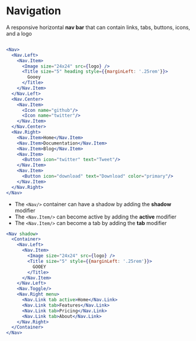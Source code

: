 # Navigation
A responsive horizontal **nav bar** that can contain links, tabs, buttons, icons, and a logo

```props
```

```jsx
<Nav>
  <Nav.Left>
    <Nav.Item>
      <Image size="24x24" src={logo} />
      <Title size="5" heading style={{marginLeft: '.25rem'}}>
        Gooey
      </Title>
    </Nav.Item>
  </Nav.Left>
  <Nav.Center>
    <Nav.Item>
      <Icon name="github"/>
      <Icon name="twitter"/>
    </Nav.Item>
  </Nav.Center>
  <Nav.Right>
    <Nav.Item>Home</Nav.Item>
    <Nav.Item>Documentation</Nav.Item>
    <Nav.Item>Blog</Nav.Item>
    <Nav.Item>
      <Button icon="twitter" text="Tweet"/>
    </Nav.Item>
    <Nav.Item>
      <Button icon="download" text="Download" color="primary"/>
    </Nav.Item>
  </Nav.Right>
</Nav>
```

* The `<Nav/>` container can have a shadow by adding the **shadow** modifier
* The `<Nav.Item/>` can become active by adding the **active** modifier
* The `<Nav.Item/>` can become a tab by adding the **tab** modifier

```jsx
<Nav shadow>
  <Container>
    <Nav.Left>
      <Nav.Item>
        <Image size="24x24" src={logo} />
        <Title size="5" style={{marginLeft: '.25rem'}}>
          GOOEY
        </Title>
      </Nav.Item>
    </Nav.Left>
    <Nav.Toggle/>
    <Nav.Right menu>
      <Nav.Link tab active>Home</Nav.Link>
      <Nav.Link tab>Features</Nav.Link>
      <Nav.Link tab>Pricing</Nav.Link>
      <Nav.Link tab>About</Nav.Link>
    </Nav.Right>
  </Container>
</Nav>
```
